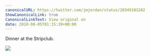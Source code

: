 ```yaml
---
canonicalURL: https://twitter.com/jmjordan/status/20349103282
ShowCanonicalLink: true
CanonicalLinkText: View original on
date: 2010-08-05T01:15:39+00:00
---
```

Dinner at the Stripclub.

![](/images/20349103282-140546917.jpg)